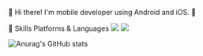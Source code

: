 👋  Hi there! I'm mobile developer using Android and iOS. 🚀

💪 Skills
Platforms & Languages
<img src="https://img.shields.io/badge/Android-3DDC84?style=flat-square&logo=Android&logoColor=white"/>
<img src="https://img.shields.io/badge/Android-3DDC84?style=flat-square&logo=Android&logoColor=white"/>




![Anurag's GitHub stats](https://github-readme-stats.vercel.app/api?username=lavaspoon&show_icons=true&theme=radical)

